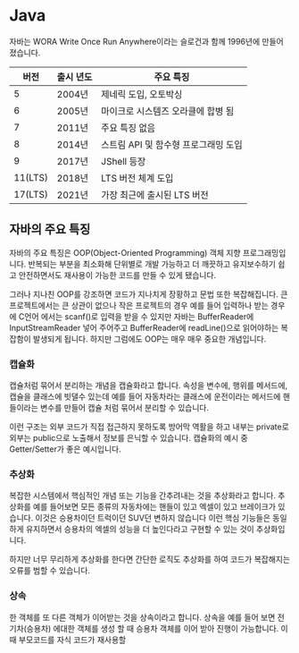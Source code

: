 # Java
자바는 WORA Write Once Run Anywhere이라는 슬로건과 함께 1996년에 만들어졌습니다.

| 버전 | 출시 년도 | 주요 특징 |
| --- | ---| --- |
| 5 | 2004년 | 제네릭 도입, 오토박싱 |
| 6 | 2005년 | 마이크로 시스템즈 오라클에 합병 됨 |
| 7 | 2011년 | 주요 특징 없음 |
| 8 | 2014년 | 스트림 API 및 함수형 프로그래밍 도입 |
| 9 | 2017년 | JShell 등장 |
| 11(LTS) | 2018년 | LTS 버전 체계 도입 |
| 17(LTS) | 2021년 | 가장 최근에 출시된 LTS 버전 |

## 자바의 주요 특징
자바의 주요 특징은 OOP(Object-Oriented Programming) 객체 지향 프로그래밍입니다.
반복되는 부분을 최소화해 단위별로 개발 가능하고 더 깨끗하고 유지보수하기 쉽고 안전하면서도 재사용이 가능한 코드를 만들 수 있게 됐습니다.

그러나 지나친 OOP를 강조하면 코드가 지나치게 장황하고 문법 또한 복잡해집니다.
큰 프로젝트에서는 큰 상관이 없으나 작은 프로젝트의 경우 예를 들어 입력하나 받는 경우에
C언어 에서는 scanf()로 입력을 받을 수 있지만 자바는 BufferReader에 InputStreamReader 넣어 주어주고 BufferReader에 readLine()으로 읽어야하는 복잡함이 발생되게 됩니다.
하지만 그럼에도 OOP는 매우 매우 중요한 개념입니다.

### 캡슐화
캡슐처럼 묶어서 분리하는 개념을 캡슐화라고 합니다.
속성을 변수에, 행위를 메서드에, 캡슐을 클래스에 빗댈수 있는데
예를 들어 자동차라는 클래스에 운전이라는 메서드에 핸들이라는 변수를 만들어 캡슐 처럼 묶어서 분리할 수 있습니다.

이런 구조는 외부 코드가 직접 접근하지 못하도록 방어막 역활을 하고 내부는 private로 외부는 public으로 노출해서 정보를 은닉할 수 있습니다. 
캡슐화의 예시 중 Getter/Setter가 좋은 예시입니다.

### 추상화
복잡한 시스템에서 핵심적인 개념 또는 기능을 간추려내는 것을 추상화라고 합니다.
추상화를 예를 들어보면
모든 종류의 자동차에는 핸들이 있고 엑셀이 있고 브레이크가 있습니다.
이것은 승용차이던 트럭이던 SUV던 변하지 않습니다 이런 핵심 기능들은 동일하게 유지하면서
승용차의 엑셀의 성능을 더 높인다라고 구현할 수 있는 것이 추상화입니다.

하지만 너무 무리하게 추상화를 한다면 간단한 로직도 추상화를 하여 코드가 복잡해지는 오류를 범할 수 있습니다.

### 상속
한 객체를 또 다른 객체가 이어받는 것을 상속이라고 합니다.
상속을 예를 들어 보면
전기차(승용차) 에대한 객체를 생성 할 때 승용차 객체를 이어 받아 진행이 가능합니다.
이 때 부모코드를 자식 코드가 재사용할 


